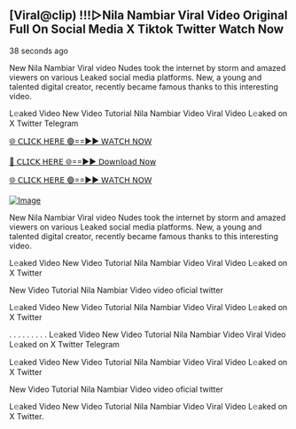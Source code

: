 ## [Viral@clip) !!!▷Nila Nambiar Viral Video Original Full On Social Media X Tiktok Twitter  Watch Now

38 seconds ago

New Nila Nambiar Viral video Nudes took the internet by storm and amazed viewers on various Leaked social media platforms. New, a young and talented digital creator, recently became famous thanks to this interesting video.

L𝚎aked Video New Video Tutorial Nila Nambiar Video Viral Video L𝚎aked on X Twitter Telegram

[🌐 𝖢𝖫𝖨𝖢𝖪 𝖧𝖤𝖱𝖤 🟢==►► 𝖶𝖠𝖳𝖢𝖧 𝖭𝖮𝖶](https://3-tanei-pinik.blogspot.com/2025/02/viral-video.html)

[🔴 𝖢𝖫𝖨𝖢𝖪 𝖧𝖤𝖱𝖤 🌐==►► 𝖣𝗈𝗐𝗇𝗅𝗈𝖺𝖽 𝖭𝗈𝗐](https://3-tanei-pinik.blogspot.com/2025/02/viral-video.html)

[🌐 𝖢𝖫𝖨𝖢𝖪 𝖧𝖤𝖱𝖤 🟢==►► 𝖶𝖠𝖳𝖢𝖧 𝖭𝖮𝖶](https://3-tanei-pinik.blogspot.com/2025/02/viral-video.html)

[![Image](https://github.com/user-attachments/assets/ff3b7bd4-415c-4ca3-a6c8-b1f096193c29)](https://3-tanei-pinik.blogspot.com/2025/02/viral-video.html)

New Nila Nambiar Viral video Nudes took the internet by storm and amazed viewers on various Leaked social media platforms. New, a young and talented digital creator, recently became famous thanks to this interesting video.

L𝚎aked Video New Video Tutorial Nila Nambiar Video Viral Video L𝚎aked on X Twitter

New Video Tutorial Nila Nambiar Video video oficial twitter

L𝚎aked Video New Video Tutorial Nila Nambiar Video Viral Video L𝚎aked on X Twitter

. . . . . . . . . L𝚎aked Video New Video Tutorial Nila Nambiar Video Viral Video L𝚎aked on X Twitter Telegram

L𝚎aked Video New Video Tutorial Nila Nambiar Video Viral Video L𝚎aked on X Twitter

New Video Tutorial Nila Nambiar Video video oficial twitter

L𝚎aked Video New Video Tutorial Nila Nambiar Video Viral Video L𝚎aked on X Twitter.

